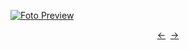 [![Foto Preview](preview/n277.avif)](https://20essentials.github.io/project-000-277)

<div align="center" style="display: flex; justify-content: center;">
  <a  href="https://github.com/20essentials/project-000-276" target="_blank">&#8592;</a>
  &nbsp;&nbsp;
  <a  href="https://github.com/20essentials/project-000-278" target="_blank">&#8594;</a>
</div>
